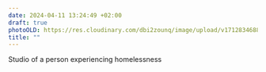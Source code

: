 ```yaml
---
date: 2024-04-11 13:24:49 +02:00
draft: true
photoOLD: https://res.cloudinary.com/dbi2zounq/image/upload/v1712834688/vk7ik4die6yagtjc4upg.jpg
title: ""
---
```


Studio of a person experiencing homelessness
